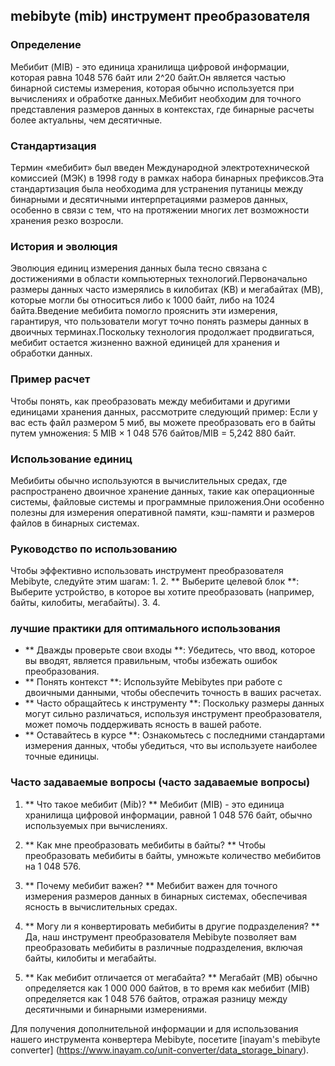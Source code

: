 ## mebibyte (mib) инструмент преобразователя

### Определение
Мебибит (MIB) - это единица хранилища цифровой информации, которая равна 1048 576 байт или 2^20 байт.Он является частью бинарной системы измерения, которая обычно используется при вычислениях и обработке данных.Мебибит необходим для точного представления размеров данных в контекстах, где бинарные расчеты более актуальны, чем десятичные.

### Стандартизация
Термин «мебибит» был введен Международной электротехнической комиссией (МЭК) в 1998 году в рамках набора бинарных префиксов.Эта стандартизация была необходима для устранения путаницы между бинарными и десятичными интерпретациями размеров данных, особенно в связи с тем, что на протяжении многих лет возможности хранения резко возросли.

### История и эволюция
Эволюция единиц измерения данных была тесно связана с достижениями в области компьютерных технологий.Первоначально размеры данных часто измерялись в килобитах (KB) и мегабайтах (MB), которые могли бы относиться либо к 1000 байт, либо на 1024 байта.Введение мебибита помогло прояснить эти измерения, гарантируя, что пользователи могут точно понять размеры данных в двоичных терминах.Поскольку технология продолжает продвигаться, мебибит остается жизненно важной единицей для хранения и обработки данных.

### Пример расчет
Чтобы понять, как преобразовать между мебибитами и другими единицами хранения данных, рассмотрите следующий пример:
Если у вас есть файл размером 5 миб, вы можете преобразовать его в байты путем умножения:
5 MIB × 1 048 576 байтов/MIB = 5,242 880 байт.

### Использование единиц
Мебибиты обычно используются в вычислительных средах, где распространено двоичное хранение данных, такие как операционные системы, файловые системы и программные приложения.Они особенно полезны для измерения оперативной памяти, кэш-памяти и размеров файлов в бинарных системах.

### Руководство по использованию
Чтобы эффективно использовать инструмент преобразователя Mebibyte, следуйте этим шагам:
1.
2. ** Выберите целевой блок **: Выберите устройство, в которое вы хотите преобразовать (например, байты, килобиты, мегабайты).
3.
4.

### лучшие практики для оптимального использования
- ** Дважды проверьте свои входы **: Убедитесь, что ввод, которое вы вводят, является правильным, чтобы избежать ошибок преобразования.
- ** Понять контекст **: Используйте Mebibytes при работе с двоичными данными, чтобы обеспечить точность в ваших расчетах.
- ** Часто обращайтесь к инструменту **: Поскольку размеры данных могут сильно различаться, используя инструмент преобразователя, может помочь поддерживать ясность в вашей работе.
- ** Оставайтесь в курсе **: Ознакомьтесь с последними стандартами измерения данных, чтобы убедиться, что вы используете наиболее точные единицы.

### Часто задаваемые вопросы (часто задаваемые вопросы)

1. ** Что такое мебибит (Mib)? **
Мебибит (MIB) - это единица хранилища цифровой информации, равной 1 048 576 байт, обычно используемых при вычислениях.

2. ** Как мне преобразовать мебибиты в байты? **
Чтобы преобразовать мебибиты в байты, умножьте количество мебибитов на 1 048 576.

3. ** Почему мебибит важен? **
Мебибит важен для точного измерения размеров данных в бинарных системах, обеспечивая ясность в вычислительных средах.

4. ** Могу ли я конвертировать мебибиты в другие подразделения? **
Да, наш инструмент преобразователя Mebibyte позволяет вам преобразовать мебибиты в различные подразделения, включая байты, килобиты и мегабайты.

5. ** Как мебибит отличается от мегабайта? **
Мегабайт (MB) обычно определяется как 1 000 000 байтов, в то время как мебибит (MIB) определяется как 1 048 576 байтов, отражая разницу между десятичными и бинарными измерениями.

Для получения дополнительной информации и для использования нашего инструмента конвертера Mebibyte, посетите [inayam's mebibyte converter] (https://www.inayam.co/unit-converter/data_storage_binary).